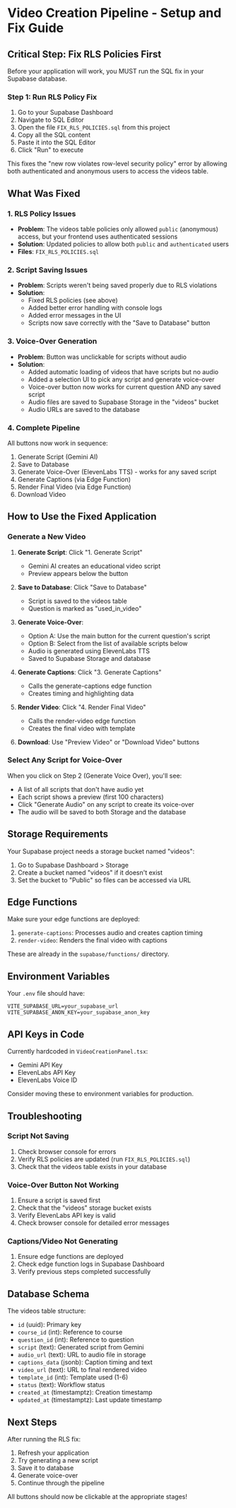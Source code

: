 # Video Creation Pipeline - Setup and Fix Guide

## Critical Step: Fix RLS Policies First

Before your application will work, you MUST run the SQL fix in your Supabase database.

### Step 1: Run RLS Policy Fix

1. Go to your Supabase Dashboard
2. Navigate to SQL Editor
3. Open the file `FIX_RLS_POLICIES.sql` from this project
4. Copy all the SQL content
5. Paste it into the SQL Editor
6. Click "Run" to execute

This fixes the "new row violates row-level security policy" error by allowing both authenticated and anonymous users to access the videos table.

## What Was Fixed

### 1. RLS Policy Issues
- **Problem**: The videos table policies only allowed `public` (anonymous) access, but your frontend uses authenticated sessions
- **Solution**: Updated policies to allow both `public` and `authenticated` users
- **Files**: `FIX_RLS_POLICIES.sql`

### 2. Script Saving Issues
- **Problem**: Scripts weren't being saved properly due to RLS violations
- **Solution**:
  - Fixed RLS policies (see above)
  - Added better error handling with console logs
  - Added error messages in the UI
  - Scripts now save correctly with the "Save to Database" button

### 3. Voice-Over Generation
- **Problem**: Button was unclickable for scripts without audio
- **Solution**:
  - Added automatic loading of videos that have scripts but no audio
  - Added a selection UI to pick any script and generate voice-over
  - Voice-over button now works for current question AND any saved script
  - Audio files are saved to Supabase Storage in the "videos" bucket
  - Audio URLs are saved to the database

### 4. Complete Pipeline
All buttons now work in sequence:
1. Generate Script (Gemini AI)
2. Save to Database
3. Generate Voice-Over (ElevenLabs TTS) - works for any saved script
4. Generate Captions (via Edge Function)
5. Render Final Video (via Edge Function)
6. Download Video

## How to Use the Fixed Application

### Generate a New Video

1. **Generate Script**: Click "1. Generate Script"
   - Gemini AI creates an educational video script
   - Preview appears below the button

2. **Save to Database**: Click "Save to Database"
   - Script is saved to the videos table
   - Question is marked as "used_in_video"

3. **Generate Voice-Over**:
   - Option A: Use the main button for the current question's script
   - Option B: Select from the list of available scripts below
   - Audio is generated using ElevenLabs TTS
   - Saved to Supabase Storage and database

4. **Generate Captions**: Click "3. Generate Captions"
   - Calls the generate-captions edge function
   - Creates timing and highlighting data

5. **Render Video**: Click "4. Render Final Video"
   - Calls the render-video edge function
   - Creates the final video with template

6. **Download**: Use "Preview Video" or "Download Video" buttons

### Select Any Script for Voice-Over

When you click on Step 2 (Generate Voice Over), you'll see:
- A list of all scripts that don't have audio yet
- Each script shows a preview (first 100 characters)
- Click "Generate Audio" on any script to create its voice-over
- The audio will be saved to both Storage and the database

## Storage Requirements

Your Supabase project needs a storage bucket named "videos":

1. Go to Supabase Dashboard > Storage
2. Create a bucket named "videos" if it doesn't exist
3. Set the bucket to "Public" so files can be accessed via URL

## Edge Functions

Make sure your edge functions are deployed:

1. `generate-captions`: Processes audio and creates caption timing
2. `render-video`: Renders the final video with captions

These are already in the `supabase/functions/` directory.

## Environment Variables

Your `.env` file should have:
```
VITE_SUPABASE_URL=your_supabase_url
VITE_SUPABASE_ANON_KEY=your_supabase_anon_key
```

## API Keys in Code

Currently hardcoded in `VideoCreationPanel.tsx`:
- Gemini API Key
- ElevenLabs API Key
- ElevenLabs Voice ID

Consider moving these to environment variables for production.

## Troubleshooting

### Script Not Saving
1. Check browser console for errors
2. Verify RLS policies are updated (run `FIX_RLS_POLICIES.sql`)
3. Check that the videos table exists in your database

### Voice-Over Button Not Working
1. Ensure a script is saved first
2. Check that the "videos" storage bucket exists
3. Verify ElevenLabs API key is valid
4. Check browser console for detailed error messages

### Captions/Video Not Generating
1. Ensure edge functions are deployed
2. Check edge function logs in Supabase Dashboard
3. Verify previous steps completed successfully

## Database Schema

The videos table structure:
- `id` (uuid): Primary key
- `course_id` (int): Reference to course
- `question_id` (int): Reference to question
- `script` (text): Generated script from Gemini
- `audio_url` (text): URL to audio file in storage
- `captions_data` (jsonb): Caption timing and text
- `video_url` (text): URL to final rendered video
- `template_id` (int): Template used (1-6)
- `status` (text): Workflow status
- `created_at` (timestamptz): Creation timestamp
- `updated_at` (timestamptz): Last update timestamp

## Next Steps

After running the RLS fix:
1. Refresh your application
2. Try generating a new script
3. Save it to database
4. Generate voice-over
5. Continue through the pipeline

All buttons should now be clickable at the appropriate stages!
